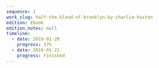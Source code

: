 ```yaml
---
sequence: 1
work_slug: half-the-blood-of-brooklyn-by-charlie-huston
edition: Ebook
edition_notes: null
timeline:
  - date: 2019-01-20
    progress: 37%
  - date: 2019-01-21
    progress: Finished
---
```

